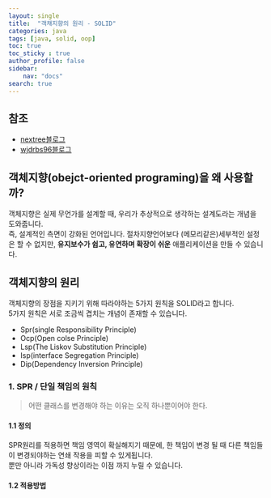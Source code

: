 ```yaml
---
layout: single
title:  "객채지향의 원리 - SOLID"
categories: java
tags: [java, solid, oop]
toc: true
toc_sticky : true
author_profile: false
sidebar:
    nav: "docs"
search: true
---
```


## 참조
+ [nextree블로그](https://www.nextree.co.kr/p6960/)
+ [wjdrbs96블로그](https://devlog-wjdrbs96.tistory.com/380)

## 객체지향(obejct-oriented programing)을 왜 사용할까?
객체지향은 실제 무언가를 설계할 때, 우리가 추상적으로 생각하는 설계도라는 개념을 도와줍니다.  
즉, 설계적인 측면이 강화된 언어입니다. 절차지향언어보다 (메모리같은)세부적인 설정은 할 수 없지만, **유지보수가 쉽고, 유연하며 확장이 쉬운** 애플리케이션을 만들 수 있습니다.  

## 객체지향의 원리
객체지향의 장점을 지키기 위해 따라야하는 5가지 원칙을 SOLID라고 합니다.  
5가지 원칙은 서로 조금씩 겹치는 개념이 존재할 수 있습니다.  

- Spr(single Responsibility Principle)
- Ocp(Open colse Principle)
- Lsp(The Liskov Substitution Principle)
- Isp(interface Segregation Principle)
- Dip(Dependency Inversion Principle)

### 1. SPR / 단일 책임의 원칙

> 어떤 클래스를 변경해야 하는 이유는 오직 하나뿐이어야 한다.

#### 1.1 정의
SPR원리를 적용하면 책임 영역이 확실해지기 때문에, 한 책임이 변경 될 때 다른 책임들이 변경되야하는 연쇄 작용을 피할 수 있게됩니다.  
뿐만 아니라 가독성 향상이라는 이점 까지 누릴 수 있습니다.  

#### 1.2 적용방법
